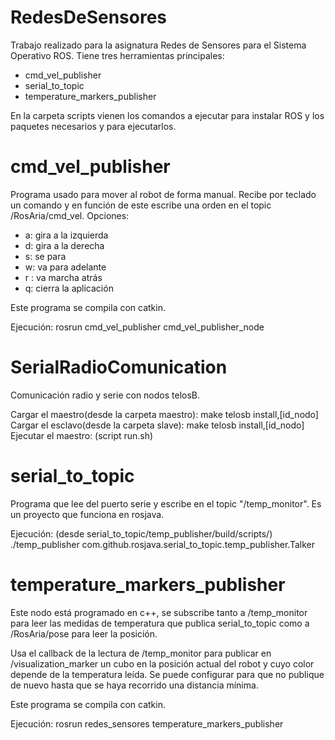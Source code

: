 # RedesDeSensores
Trabajo realizado para la asignatura Redes de Sensores para el Sistema Operativo ROS. Tiene tres herramientas principales: 
 - cmd_vel_publisher
 - serial_to_topic
 - temperature_markers_publisher

En la carpeta scripts vienen los comandos a ejecutar para instalar ROS y los paquetes necesarios y para ejecutarlos.

# cmd_vel_publisher
Programa usado para mover al robot de forma manual. Recibe por teclado un comando y en función de este escribe una orden en el topic /RosAria/cmd_vel. Opciones:
 - a: gira a la izquierda
 - d: gira a la derecha
 - s: se para
 - w: va para adelante
 - r : va marcha atrás
 - q: cierra la aplicación

Este programa se compila con catkin.

Ejecución:  rosrun cmd_vel_publisher cmd_vel_publisher_node

# SerialRadioComunication
Comunicación radio y serie con nodos telosB. 

Cargar el maestro(desde la carpeta maestro): make telosb install,[id_nodo]
Cargar el esclavo(desde la carpeta slave): make telosb install,[id_nodo]
Ejecutar el maestro: (script run.sh) 


# serial_to_topic
Programa que lee del puerto serie y escribe en el topic "/temp_monitor". Es un proyecto que funciona en rosjava.

Ejecución: (desde serial_to_topic/temp_publisher/build/scripts/) ./temp_publisher com.github.rosjava.serial_to_topic.temp_publisher.Talker

# temperature_markers_publisher
Este nodo está programado en c++, se subscribe tanto a /temp_monitor para leer las medidas de temperatura que publica serial_to_topic como a /RosAria/pose para leer la posición. 

Usa el callback de la lectura de /temp_monitor para publicar en /visualization_marker un cubo en la posición actual del robot y cuyo color depende de la temperatura leída. Se puede configurar para que no publique de nuevo hasta que se haya recorrido una distancia mínima.

Este programa se compila con catkin.

Ejecución: rosrun redes_sensores temperature_markers_publisher
